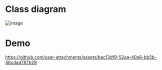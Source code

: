 # Class diagram
![image](https://github.com/user-attachments/assets/cba0891d-ffa8-4f5e-b807-62cbdd41c75d)

# Demo

https://github.com/user-attachments/assets/bac13df9-52aa-40a8-bb5b-46cdad787b28
